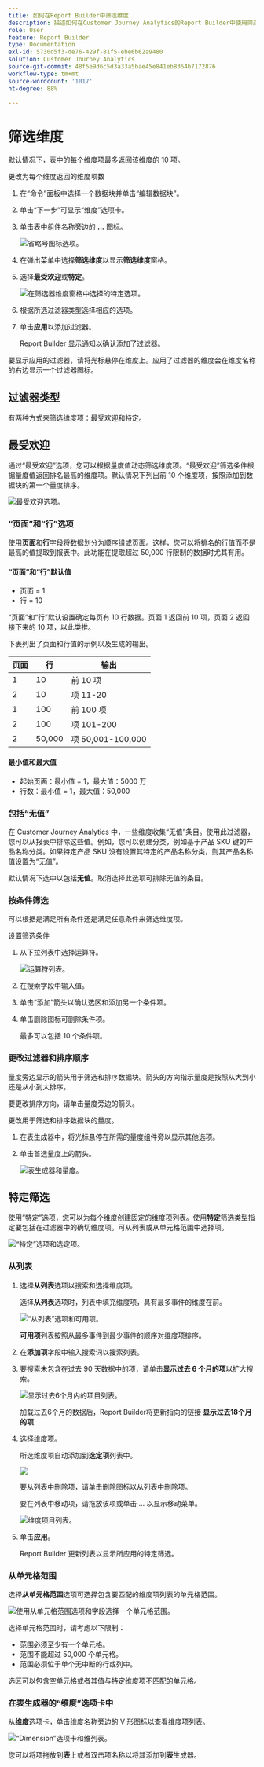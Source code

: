 ```yaml
---
title: 如何在Report Builder中筛选维度
description: 描述如何在Customer Journey Analytics的Report Builder中使用筛选维度
role: User
feature: Report Builder
type: Documentation
exl-id: 5730d5f3-de76-429f-81f5-ebe6b62a9480
solution: Customer Journey Analytics
source-git-commit: 48f5e9d6c5d3a33a5bae45e841eb8364b7172876
workflow-type: tm+mt
source-wordcount: '1017'
ht-degree: 88%

---
```


# 筛选维度

默认情况下，表中的每个维度项最多返回该维度的 10 项。

更改为每个维度返回的维度项数

1. 在“命令”面板中选择一个数据块并单击“编辑数据块”。

1. 单击“下一步”可显示“维度”选项卡。

1. 单击表中组件名称旁边的 **...** 图标。

   ![省略号图标选项。](./assets/image27.png)

1. 在弹出菜单中选择&#x200B;**筛选维度**&#x200B;以显示&#x200B;**筛选维度**&#x200B;窗格。

1. 选择&#x200B;**最受欢迎**&#x200B;或&#x200B;**特定**。

   ![在筛选器维度窗格中选择的特定选项。](./assets/image28.png)

1. 根据所选过滤器类型选择相应的选项。

1. 单击&#x200B;**应用**&#x200B;以添加过滤器。

   Report Builder 显示通知以确认添加了过滤器。

要显示应用的过滤器，请将光标悬停在维度上。应用了过滤器的维度会在维度名称的右边显示一个过滤器图标。

## 过滤器类型

有两种方式来筛选维度项：最受欢迎和特定。

## 最受欢迎

通过“最受欢迎”选项，您可以根据量度值动态筛选维度项。“最受欢迎”筛选条件根据量度值返回排名最高的维度项。默认情况下列出前 10 个维度项，按照添加到数据块的第一个量度排序。

![最受欢迎选项。](./assets/image29.png)


### “页面”和“行”选项

使用&#x200B;**页面**&#x200B;和&#x200B;**行**&#x200B;字段将数据划分为顺序组或页面。这样，您可以将排名的行值而不是最高的值提取到报表中。此功能在提取超过 50,000 行限制的数据时尤其有用。

#### “页面”和“行”默认值

- 页面 = 1
- 行 = 10

“页面”和“行”默认设置确定每页有 10 行数据。页面 1 返回前 10 项，页面 2 返回接下来的 10 项，以此类推。

下表列出了页面和行值的示例以及生成的输出。

| 页面 | 行 | 输出 |
|------|--------|----------------------|
| 1 | 10 | 前 10 项 |
| 2 | 10 | 项 11-20 |
| 1 | 100 | 前 100 项 |
| 2 | 100 | 项 101-200 |
| 2 | 50,000 | 项 50,001-100,000 |

#### 最小值和最大值

- 起始页面：最小值 = 1，最大值：5000 万
- 行数：最小值 = 1，最大值：50,000

### 包括“无值”

在 Customer Journey Analytics 中，一些维度收集“无值”条目。使用此过滤器，您可以从报表中排除这些值。例如，您可以创建分类，例如基于产品 SKU 键的产品名称分类。如果特定产品 SKU 没有设置其特定的产品名称分类，则其产品名称值设置为“无值”。

默认情况下选中以包括&#x200B;**无值**。取消选择此选项可排除无值的条目。

### 按条件筛选

可以根据是满足所有条件还是满足任意条件来筛选维度项。

设置筛选条件

1. 从下拉列表中选择运算符。

   ![运算符列表。](./assets/image31.png)

1. 在搜索字段中输入值。

1. 单击“添加”箭头以确认选区和添加另一个条件项。

1. 单击删除图标可删除条件项。

   最多可以包括 10 个条件项。

### 更改过滤器和排序顺序

量度旁边显示的箭头用于筛选和排序数据块。箭头的方向指示量度是按照从大到小还是从小到大排序。

要更改排序方向，请单击量度旁边的箭头。 

更改用于筛选和排序数据块的量度。

1. 在表生成器中，将光标悬停在所需的量度组件旁以显示其他选项。

2. 单击首选量度上的箭头。 

   ![表生成器和量度。](./assets/image30.png)


## 特定筛选

使用“特定”选项，您可以为每个维度创建固定的维度项列表。使用&#x200B;**特定**&#x200B;筛选类型指定要包括在过滤器中的确切维度项。可从列表或从单元格范围中选择项。

![“特定”选项和选定项。](./assets/image32.png)

### 从列表

1. 选择&#x200B;**从列表**&#x200B;选项以搜索和选择维度项。

   选择&#x200B;**从列表**&#x200B;选项时，列表中填充维度项，具有最多事件的维度在前。

   ![“从列表”选项和可用项。](./assets/image33.png)

   **可用项**&#x200B;列表按照从最多事件到最少事件的顺序对维度项排序。

1. 在&#x200B;**添加项**&#x200B;字段中输入搜索词以搜索列表。

1. 要搜索未包含在过去 90 天数据中的项，请单击&#x200B;**显示过去 6 个月的项**&#x200B;以扩大搜索。

   ![显示过去6个月内的项目列表。](./assets/image34.png)

   加载过去6个月的数据后，Report Builder将更新指向的链接 **显示过去18个月的项**.

1. 选择维度项。

   所选维度项自动添加到&#x200B;**选定项**&#x200B;列表中。

   ![](./assets/image35.png)

   要从列表中删除项，请单击删除图标以从列表中删除项。

   要在列表中移动项，请拖放该项或单击 ... 以显示移动菜单。

   ![维度项目列表。](./assets/image36.png)

1. 单击&#x200B;**应用**。

   Report Builder 更新列表以显示所应用的特定筛选。

### 从单元格范围

选择&#x200B;**从单元格范围**&#x200B;选项可选择包含要匹配的维度项列表的单元格范围。

![使用从单元格范围选项和字段选择一个单元格范围。](./assets/image37.png)

选择单元格范围时，请考虑以下限制：

- 范围必须至少有一个单元格。
- 范围不能超过 50,000 个单元格。
- 范围必须位于单个无中断的行或列中。

选区可以包含空单元格或者其值与特定维度项不匹配的单元格。

### 在表生成器的“维度”选项卡中

从&#x200B;**维度**&#x200B;选项卡，单击维度名称旁边的 V 形图标以查看维度项列表。

![“Dimension”选项卡和维列表。](./assets/dimensions_chevron.png)

您可以将项拖放到&#x200B;**表**&#x200B;上或者双击项名称以将其添加到&#x200B;**表**&#x200B;生成器。
